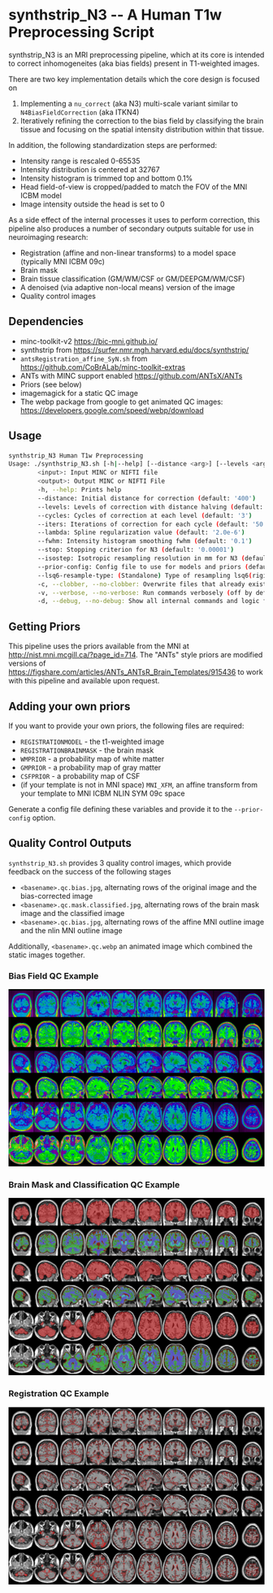 # synthstrip_N3 -- A Human T1w Preprocessing Script

synthstrip_N3 is an MRI preprocessing pipeline, which at its core is intended
to correct inhomogeneites (aka bias fields) present in T1-weighted images.

There are two key implementation details which the core design is focused on

1. Implementing a `nu_correct` (aka N3) multi-scale variant similar to `N4BiasFieldCorrection` (aka ITKN4)
2. Iteratively refining the correction to the bias field by classifying the brain
tissue and focusing on the spatial intensity distribution within that tissue.

In addition, the following standardization steps are performed:

- Intensity range is rescaled 0-65535
- Intensity distribution is centered at 32767
- Intensity histogram is trimmed top and bottom 0.1%
- Head field-of-view is cropped/padded to match the FOV of the MNI ICBM model
- Image intensity outside the head is set to 0

As a side effect of the internal processes it uses to perform correction,
this pipeline also produces a number of secondary outputs suitable for use in
neuroimaging research:

- Registration (affine and non-linear transforms) to a model space (typically MNI ICBM 09c)
- Brain mask
- Brain tissue classification (GM/WM/CSF or GM/DEEPGM/WM/CSF)
- A denoised (via adaptive non-local means) version of the image
- Quality control images

## Dependencies

- minc-toolkit-v2 https://bic-mni.github.io/
- synthstrip from https://surfer.nmr.mgh.harvard.edu/docs/synthstrip/
- `antsRegistration_affine_SyN.sh` from https://github.com/CoBrALab/minc-toolkit-extras
- ANTs with MINC support enabled https://github.com/ANTsX/ANTs
- Priors (see below)
- imagemagick for a static QC image
- The webp package from google to get animated QC images: https://developers.google.com/speed/webp/download

## Usage

```bash
synthstrip_N3 Human T1w Preprocessing
Usage: ./synthstrip_N3.sh [-h|--help] [--distance <arg>] [--levels <arg>] [--cycles <arg>] [--iters <arg>] [--lambda <arg>] [--fwhm <arg>] [--stop <arg>] [--isostep <arg>] [--prior-config <arg>] [--lsq6-resample-type <arg>] [-c|--(no-)clobber] [-v|--(no-)verbose] [-d|--(no-)debug] <input> <output>
        <input>: Input MINC or NIFTI file
        <output>: Output MINC or NIFTI File
        -h, --help: Prints help
        --distance: Initial distance for correction (default: '400')
        --levels: Levels of correction with distance halving (default: '4')
        --cycles: Cycles of correction at each level (default: '3')
        --iters: Iterations of correction for each cycle (default: '50')
        --lambda: Spline regularization value (default: '2.0e-6')
        --fwhm: Intensity histogram smoothing fwhm (default: '0.1')
        --stop: Stopping criterion for N3 (default: '0.00001')
        --isostep: Isotropic resampling resolution in mm for N3 (default: '4')
        --prior-config: Config file to use for models and priors (default: 'mni_icbm152_nlin_sym_09c.cfg')
        --lsq6-resample-type: (Standalone) Type of resampling lsq6(rigid) output files undergo, can be "coordinates", "none", or a floating point value for the isotropic resolution in mni_icbm152_t1_tal_nlin_sym_09c space (default: 'none')
        -c, --clobber, --no-clobber: Overwrite files that already exist (off by default)
        -v, --verbose, --no-verbose: Run commands verbosely (off by default)
        -d, --debug, --no-debug: Show all internal commands and logic for debug (off by default)
```

## Getting Priors

This pipeline uses the priors available from the MNI at http://nist.mni.mcgill.ca/?page_id=714. The "ANTs" style priors
are modified versions of https://figshare.com/articles/ANTs_ANTsR_Brain_Templates/915436 to work with this pipeline
and available upon request.

## Adding your own priors

If you want to provide your own priors, the following files are required:
- `REGISTRATIONMODEL` - the t1-weighted image
- `REGISTRATIONBRAINMASK` - the brain mask
- `WMPRIOR` - a probability map of white matter
- `GMPRIOR` - a probability map of gray matter
- `CSFPRIOR` - a probability map of CSF
- (if your template is not in MNI space) `MNI_XFM`, an affine transform from your template to MNI ICBM NLIN SYM 09c space

Generate a config file defining these variables and provide it to the ``--prior-config`` option.

## Quality Control Outputs

`synthstrip_N3.sh` provides 3 quality control images, which provide feedback on the success of the following stages
- `<basename>.qc.bias.jpg`, alternating rows of the original image and the bias-corrected image
- `<basename>.qc.mask.classified.jpg`, alternating rows of the brain mask image and the classified image
- `<basename>.qc.bias.jpg`, alternating rows of the affine MNI outline image and the nlin MNI outline image

Additionally, `<basename>.qc.webp` an animated image which combined the static images together.

### Bias Field QC Example

![Bias Field QC Example](examples/example.qc.bias.jpg)

### Brain Mask and Classification QC Example

![Brain Mask and Classification QC Example](examples/example.mask.classified.jpg)

### Registration QC Example

![Registration QC Example](examples/example.qc.registration.jpg)
